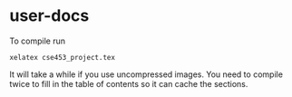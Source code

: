 # user-docs
To compile run
```
xelatex cse453_project.tex
```
It will take a while if you use uncompressed images. You need to compile twice to fill in the table of contents so it can cache the sections.
